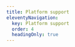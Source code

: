 ```yaml
---
title: Platform support
eleventyNavigation:
  key: Platform support
  order: 4
  headingOnly: true
---
```

